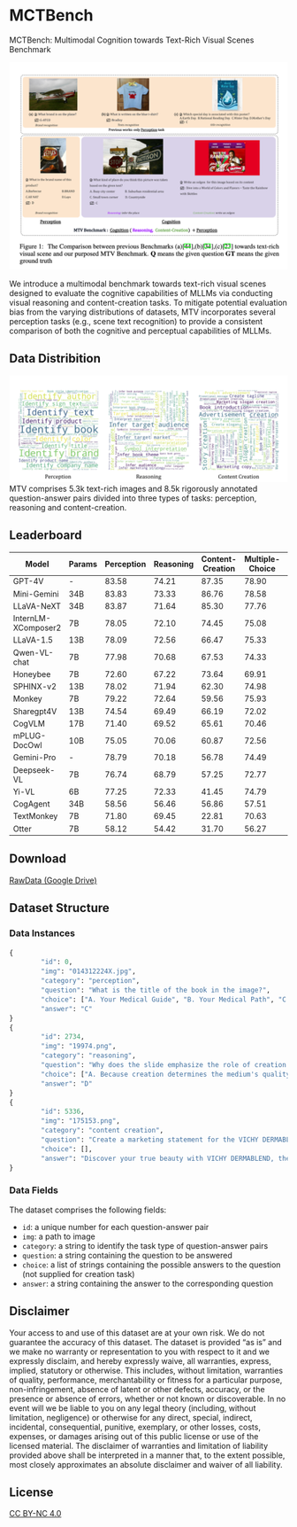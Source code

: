 # MCTBench

MCTBench: Multimodal Cognition towards Text-Rich Visual Scenes Benchmark


![head_image](./.asset/head.png)

We introduce a multimodal benchmark towards text-rich visual scenes designed to evaluate the cognitive capabilities of MLLMs via conducting visual reasoning and content-creation tasks. To mitigate potential evaluation bias from the varying distributions of datasets,  MTV incorporates several perception tasks (e.g., scene text recognition) to provide a consistent comparison of both the cognitive and perceptual capabilities of MLLMs.


## Data Distribition

![data_dist](./.asset/wordcount.png)
MTV comprises 5.3k text-rich images and 8.5k rigorously annotated question-answer pairs divided into three types of tasks: perception, reasoning and content-creation.

<!-- ## Leaderboard -->


## Leaderboard

| Model            | Params | Perception | Reasoning |Content-Creation  | Multiple-Choice | Cognition (R+C) | All |
|------------------|--------|------------|-----------|-----------|-----------|-----------|-----------|
| GPT-4V           | -      | 83.58      | 74.21     | 87.35     | 78.90     | 83.12     | 81.71     |
| Mini-Gemini      | 34B    | 83.83      | 73.33     | 86.76     | 78.58     | 82.67     | 81.31     |
| LLaVA-NeXT       | 34B    | 83.87      | 71.64     | 85.30     | 77.76     | 81.53     | 80.27     |
| InternLM-XComposer2 | 7B  | 78.05      | 72.10     | 74.45     | 75.08     | 74.76     | 74.87     |
| LLaVA-1.5        | 13B    | 78.09      | 72.56     | 66.47     | 75.33     | 70.90     | 72.37     |
| Qwen-VL-chat     | 7B     | 77.98      | 70.68     | 67.53     | 74.33     | 70.93     | 72.06     |
| Honeybee         | 7B     | 72.60      | 67.22     | 73.64     | 69.91     | 71.78     | 71.15     |
| SPHINX-v2        | 13B    | 78.02      | 71.94     | 62.30     | 74.98     | 68.64     | 70.75     |
| Monkey           | 7B     | 79.22      | 72.64     | 59.56     | 75.93     | 67.75     | 70.47     |
| Sharegpt4V       | 13B    | 74.54      | 69.49     | 66.19     | 72.02     | 69.10     | 70.07     |
| CogVLM           | 17B    | 71.40      | 69.52     | 65.61     | 70.46     | 68.04     | 68.84     |
| mPLUG-DocOwl     | 10B    | 75.05      | 70.06     | 60.87     | 72.56     | 66.71     | 68.66     |
| Gemini-Pro       | -      | 78.79      | 70.18     | 56.78     | 74.49     | 65.63     | 68.58     |
| Deepseek-VL      | 7B     | 76.74      | 68.79     | 57.25     | 72.77     | 65.01     | 67.59     |
| Yi-VL            | 6B     | 77.25      | 72.33     | 41.45     | 74.79     | 58.12     | 63.68     |
| CogAgent         | 34B    | 58.56      | 56.46     | 56.86     | 57.51     | 57.19     | 57.29     |
| TextMonkey       | 7B     | 71.80      | 69.45     | 22.81     | 70.63     | 46.72     | 54.69     |
| Otter            | 7B     | 58.12      | 54.42     | 31.70     | 56.27     | 43.99     | 48.08     |


## Download

[RawData (Google Drive)](https://drive.google.com/file/d/1Wo_ErGeC8CFJlhEuz3jjqaRZ0rkKS7lQ/view?usp=sharing)

<!-- 
## Direct Use
The data is designed to evaluate and enhance the multilingual textual vqa capabilities of multimodal models in the hope of facilitating the understanding of multilingual images, enabling AI to reach more people in the world.

## Out-of-Scope Use
Academic use only, not supported for commercial use -->

## Dataset Structure

### Data Instances

```python
{
        "id": 0, 
        "img": "014312224X.jpg", 
        "category": "perception", 
        "question": "What is the title of the book in the image?", 
        "choice": ["A. Your Medical Guide", "B. Your Medical Path", "C. Your Medical Mind", "D. Your Medical Journey"], 
        "answer": "C"
}
{
        "id": 2734, 
        "img": "19974.png", 
        "category": "reasoning", 
        "question": "Why does the slide emphasize the role of creation in an advertising medium's visibility?", 
        "choice": ["A. Because creation determines the medium's quality", "B. Because the medium is created by a person", "C. Because creation is the initial step in the advertising process", "D. Because creation has the highest share in advertising"], 
        "answer": "D"
}
{
        "id": 5336,
        "img": "175153.png", 
        "category": "content creation", 
        "question": "Create a marketing statement for the VICHY DERMABLEND product based on the image.", 
        "choice": [], 
        "answer": "Discover your true beauty with VICHY DERMABLEND, the skincare solution that effortlessly evens out your skin tone, letting your natural glow shine through."
}
```


### Data Fields

The dataset comprises the following fields:
- `id`: a unique number for each question-answer pair
- `img`: a path to image
- `category`: a string to identify the task type of question-answer pairs
- `question`: a string containing the question to be answered
- `choice`: a list of strings containing the possible answers to the question (not supplied for creation task)
- `answer`: a string containing the answer to the corresponding question



## Disclaimer

Your access to and use of this dataset are at your own risk. We do not guarantee the accuracy of this dataset. The dataset is provided “as is” and we make no warranty or representation to you with respect to it and we expressly disclaim, and hereby expressly waive, all warranties, express, implied, statutory or otherwise. This includes, without limitation, warranties of quality, performance, merchantability or fitness for a particular purpose, non-infringement, absence of latent or other defects, accuracy, or the presence or absence of errors, whether or not known or discoverable. In no event will we be liable to you on any legal theory (including, without limitation, negligence) or otherwise for any direct, special, indirect, incidental, consequential, punitive, exemplary, or other losses, costs, expenses, or damages arising out of this public license or use of the licensed material. The disclaimer of warranties and limitation of liability provided above shall be interpreted in a manner that, to the extent possible, most closely approximates an absolute disclaimer and waiver of all liability.

## License
[CC BY-NC 4.0](https://creativecommons.org/licenses/by-nc/4.0/)
